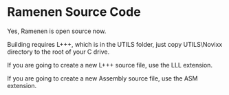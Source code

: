 # Ramenen Source Code

Yes, Ramenen is open source now.

Building requires L+++, which is in the UTILS folder, just copy UTILS\Novixx directory to the root of your C drive.


If you are going to create a new L+++ source file, use the LLL extension.

If you are going to create a new Assembly source file, use the ASM extension.
